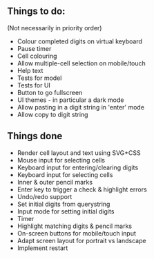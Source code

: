 ## Things to do:
(Not necessarily in priority order)

* Colour completed digits on virtual keyboard
* Pause timer
* Cell colouring
* Allow multiple-cell selection on mobile/touch
* Help text
* Tests for model
* Tests for UI
* Button to go fullscreen
* UI themes - in particular a dark mode
* Allow pasting in a digit string in 'enter' mode
* Allow copy to digit string

## Things done
* Render cell layout and text using SVG+CSS
* Mouse input for selecting cells
* Keyboard input for entering/clearing digits
* Keyboard input for selecting cells
* Inner & outer pencil marks
* Enter key to trigger a check & highlight errors
* Undo/redo support
* Set initial digits from querystring
* Input mode for setting initial digits
* Timer
* Highlight matching digits & pencil marks
* On-screen buttons for mobile/touch input
* Adapt screen layout for portrait vs landscape
* Implement restart
